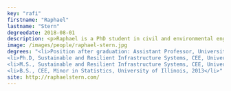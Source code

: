 ```yaml
---
key: "rafi"
firstname: "Raphael"
lastname: "Stern"
degreedate: 2018-08-01
description: <p>Raphael is a PhD student in civil and environmental engineering at the University of Illinois at Urbana-Champaign and visiting scholar at the Institute for Software Integrated Systems at Vanderbilt University. Raphael's primary research interestes are in the area of transportation cyber-physical systems. Specifically, Raphael is interested how traffic might change when there is a small number of autonomous vehicles (or vehicles with increased autonomous capabilities) in the flow. </p>
image: /images/people/raphael-stern.jpg
degrees: "<li>Position after graduation: Assistant Professor, University of Minnessota</li>
<li>Ph.D, Sustainable and Resilient Infrastructure Systems, CEE, University of Illinois, 2018</li>
<li>M.S., Sustainable and Resilient Infrastructure Systems, CEE, University of Illinois, 2015</li>
<li>B.S., CEE, Minor in Statistics, University of Illinois, 2013</li>"
site: http://raphaelstern.com/
---
```

